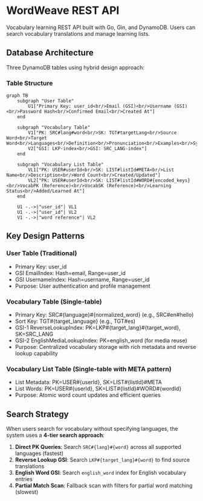 # WordWeave REST API

Vocabulary learning REST API built with Go, Gin, and DynamoDB. Users can search vocabulary translations and manage learning lists.

## Database Architecture

Three DynamoDB tables using hybrid design approach:

### Table Structure

```mermaid
graph TB
    subgraph "User Table"
        U1["Primary Key: user_id<br/>Email (GSI)<br/>Username (GSI)<br/>Password Hash<br/>Confirmed Email<br/>Created At"]
    end

    subgraph "Vocabulary Table"
        V1["PK: SRC#lang#word<br/>SK: TGT#targetLang<br/>Source Word<br/>Target Word<br/>Languages<br/>Definition<br/>Pronunciation<br/>Examples<br/>Synonyms<br/>Media"]
        V2["GSI: LKP-index<br/>GSI: SRC_LANG-index"]
    end

    subgraph "Vocabulary List Table"
        VL1["PK: USER#userId<br/>SK: LIST#listId#META<br/>List Name<br/>Description<br/>Word Count<br/>Created/Updated"]
        VL2["PK: USER#userId<br/>SK: LIST#listId#WORD#{encoded_keys}<br/>VocabPK (Reference)<br/>VocabSK (Reference)<br/>Learning Status<br/>Added/Learned At"]
    end

    U1 -.->|"user_id"| VL1
    U1 -.->|"user_id"| VL2
    V1 -.->|"word reference"| VL2
```

## Key Design Patterns

### User Table (Traditional)

- Primary Key: user_id
- GSI EmailIndex: Hash=email, Range=user_id
- GSI UsernameIndex: Hash=username, Range=user_id
- Purpose: User authentication and profile management

### Vocabulary Table (Single-table)

- Primary Key: SRC#{language}#{normalized_word} (e.g., SRC#en#hello)
- Sort Key: TGT#{target_language} (e.g., TGT#es)
- GSI-1 ReverseLookupIndex: PK=LKP#{target_lang}#{target_word}, SK=SRC_LANG
- GSI-2 EnglishMediaLookupIndex: PK=english_word (for media reuse)
- Purpose: Centralized vocabulary storage with rich metadata and reverse lookup capability

### Vocabulary List Table (Single-table with META pattern)

- List Metadata: PK=USER#{userId}, SK=LIST#{listId}#META
- List Words: PK=USER#{userId}, SK=LIST#{listId}#WORD#{wordId}
- Purpose: Atomic word count updates and efficient queries

## Search Strategy

When users search for vocabulary without specifying languages, the system uses a **4-tier search approach**:

1. **Direct PK Queries**: Search `SRC#{lang}#{word}` across all supported languages (fastest)
2. **Reverse Lookup GSI**: Search `LKP#{target_lang}#{word}` to find source translations
3. **English Word GSI**: Search `english_word` index for English vocabulary entries
4. **Partial Match Scan**: Fallback scan with filters for partial word matching (slowest)

